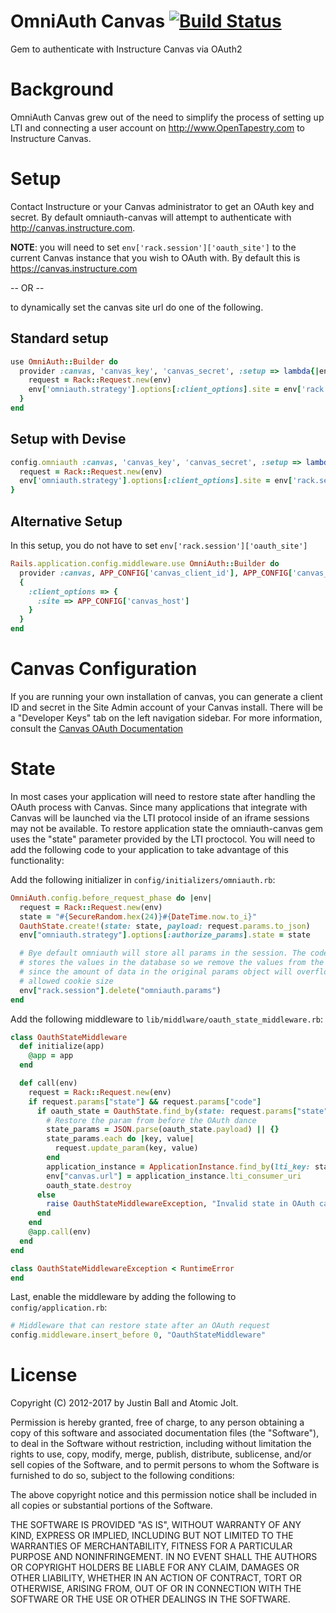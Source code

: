 # OmniAuth Canvas [![Build Status](https://travis-ci.org/atomicjolt/omniauth-canvas.svg?branch=master)](https://travis-ci.org/atomicjolt/omniauth-canvas)
Gem to authenticate with Instructure Canvas via OAuth2

# Background
OmniAuth Canvas grew out of the need to simplify the process of setting up LTI
and connecting a user account on http://www.OpenTapestry.com to Instructure Canvas.

# Setup
Contact Instructure or your Canvas administrator to get an OAuth key and secret.
By default omniauth-canvas will attempt to authenticate with http://canvas.instructure.com.

**NOTE**: you will need to set `env['rack.session']['oauth_site']` to the current
Canvas instance that you wish to OAuth with. By default this is https://canvas.instructure.com

-- OR --

to dynamically set the canvas site url do one of the following.

## Standard setup

```ruby
use OmniAuth::Builder do
  provider :canvas, 'canvas_key', 'canvas_secret', :setup => lambda{|env|
    request = Rack::Request.new(env)
    env['omniauth.strategy'].options[:client_options].site = env['rack.session']['oauth_site']
  }
end
```

## Setup with Devise

```ruby
config.omniauth :canvas, 'canvas_key', 'canvas_secret', :setup => lambda{|env|
  request = Rack::Request.new(env)
  env['omniauth.strategy'].options[:client_options].site = env['rack.session']['oauth_site']
}
```

## Alternative Setup

In this setup, you do not have to set `env['rack.session']['oauth_site']`

```ruby
Rails.application.config.middleware.use OmniAuth::Builder do
  provider :canvas, APP_CONFIG['canvas_client_id'], APP_CONFIG['canvas_client_secret'],
  {
    :client_options => {
      :site => APP_CONFIG['canvas_host']
    }
  }
end
```


# Canvas Configuration

If you are running your own installation of canvas, you can generate a client ID
and secret in the Site Admin account of your Canvas install. There will be a
"Developer Keys" tab on the left navigation sidebar. For more information,
consult the [Canvas OAuth Documentation](https://canvas.instructure.com/doc/api/file.oauth.html)


# State

In most cases your application will need to restore state after handling the OAuth process
with Canvas. Since many applications that integrate with Canvas will be launched via the LTI
protocol inside of an iframe sessions may not be available. To restore application state the
omniauth-canvas gem uses the "state" parameter provided by the LTI proctocol. You will need
to add the following code to your application to take advantage of this functionality:


Add the following initializer in `config/initializers/omniauth.rb`:

```ruby
OmniAuth.config.before_request_phase do |env|
  request = Rack::Request.new(env)
  state = "#{SecureRandom.hex(24)}#{DateTime.now.to_i}"
  OauthState.create!(state: state, payload: request.params.to_json)
  env["omniauth.strategy"].options[:authorize_params].state = state

  # Bye default omniauth will store all params in the session. The code above
  # stores the values in the database so we remove the values from the session
  # since the amount of data in the original params object will overflow the
  # allowed cookie size
  env["rack.session"].delete("omniauth.params")
end
```

Add the following middleware to `lib/middlware/oauth_state_middleware.rb`:

```ruby
class OauthStateMiddleware
  def initialize(app)
    @app = app
  end

  def call(env)
    request = Rack::Request.new(env)
    if request.params["state"] && request.params["code"]
      if oauth_state = OauthState.find_by(state: request.params["state"])
        # Restore the param from before the OAuth dance
        state_params = JSON.parse(oauth_state.payload) || {}
        state_params.each do |key, value|
          request.update_param(key, value)
        end
        application_instance = ApplicationInstance.find_by(lti_key: state_params["oauth_consumer_key"])
        env["canvas.url"] = application_instance.lti_consumer_uri
        oauth_state.destroy
      else
        raise OauthStateMiddlewareException, "Invalid state in OAuth callback"
      end
    end
    @app.call(env)
  end
end

class OauthStateMiddlewareException < RuntimeError
end
```


Last, enable the middleware by adding the following to `config/application.rb`:

```ruby
# Middleware that can restore state after an OAuth request
config.middleware.insert_before 0, "OauthStateMiddleware"
```


# License

Copyright (C) 2012-2017 by Justin Ball and Atomic Jolt.

Permission is hereby granted, free of charge, to any person obtaining a copy
of this software and associated documentation files (the "Software"), to deal
in the Software without restriction, including without limitation the rights
to use, copy, modify, merge, publish, distribute, sublicense, and/or sell
copies of the Software, and to permit persons to whom the Software is
furnished to do so, subject to the following conditions:

The above copyright notice and this permission notice shall be included in
all copies or substantial portions of the Software.

THE SOFTWARE IS PROVIDED "AS IS", WITHOUT WARRANTY OF ANY KIND, EXPRESS OR
IMPLIED, INCLUDING BUT NOT LIMITED TO THE WARRANTIES OF MERCHANTABILITY,
FITNESS FOR A PARTICULAR PURPOSE AND NONINFRINGEMENT. IN NO EVENT SHALL THE
AUTHORS OR COPYRIGHT HOLDERS BE LIABLE FOR ANY CLAIM, DAMAGES OR OTHER
LIABILITY, WHETHER IN AN ACTION OF CONTRACT, TORT OR OTHERWISE, ARISING FROM,
OUT OF OR IN CONNECTION WITH THE SOFTWARE OR THE USE OR OTHER DEALINGS IN
THE SOFTWARE.
